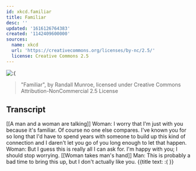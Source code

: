 ```yaml
---
id: xkcd.familiar
title: Familiar
desc: ''
updated: '1616126764383'
created: '1142409600000'
sources:
  name: xkcd
  url: 'https://creativecommons.org/licenses/by-nc/2.5/'
  license: Creative Commons 2.5
---
```

![:(](https://imgs.xkcd.com/comics/familiar.jpg)
> "Familiar", by Randall Munroe, licensed under Creative Commons Attribution-NonCommercial 2.5 License

## Transcript
[[A man and a woman are talking]]
Woman: I worry that I'm just with you because it's familiar. Of course no one else compares. I've known you for so long that I'd have to spend years with someone to build up this kind of connection 
and I daren't let you go of you long enough to let that happen.
Woman: But I guess this is really all I can ask for.
I'm happy with you; I should stop worrying.
[[Woman takes man's hand]]
Man: This is probably a bad time to bring this up, but I don't actually like you.
{{title text: :( }}
